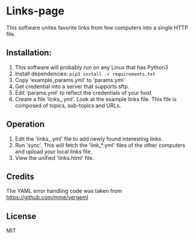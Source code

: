 Links-page
==========

This software unites favorite links from few computers into a single HTTP file.

Installation:
---------

   1. This software will probably run on any Linux that has Python3
   2. Install dependencies:
      `pip3 install -r requirements.txt`
   3. Copy 'example_params.yml' to 'params.yml`
   4. Get credential into a server that supports sftp.
   5. Edit 'params.yml' to reflect the credentials of your host
   6. Create a file 'links_<hostName>.yml'. Look at the example links file.
      This file is composed of topics, sub-topics and URLs.

Operation
---------
   
   1. Edit the 'links_<hostName>.yml' file to add newly found interesting links.
   2. Run 'sync'. This will fetch the 'link_*.yml' files of the other computers and upload your local links file.
   3. View the unified 'links.html' file.

Credits
-------
   
   The YAML error handling code was taken from https://github.com/mme/vergeml

License
-------

MIT
